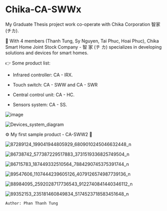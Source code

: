 # Chika-CA-SWWx

My Graduate Thesis project work co-operate with Chika Corporation 智家 (チカ).

📍 With 4 members (Thanh Tung, Sy Nguyen, Tai Phuc, Hoai Phuc), Chika Smart Home Joint Stock Company - 智 家 (チ カ) specializes in developing  solutions and devices for smart homes.

👉 Some product list:

- Infrared controller: CA - IRX.

- Touch switch: CA - SWW and CA - SWR

- Central control unit: CA - HC.

- Sensors system: CA - SS.


![image](https://user-images.githubusercontent.com/48848418/72683184-a8249100-3b07-11ea-97ea-71700537be0d.png)

![Devices_system_diagram](https://user-images.githubusercontent.com/48848418/76861317-fdbeb500-688e-11ea-8b7e-446db28426eb.png)


⚙️ My first sample product - CA-SWW2 💎

![87289124_199041944805929_6809010245046632448_n](https://user-images.githubusercontent.com/48848418/74909325-a0982680-53ea-11ea-9987-82f26f7f038a.png)

![86738742_577387229517883_3731519336825749504_n](https://user-images.githubusercontent.com/48848418/75621526-1c068e80-5bc8-11ea-81ff-14ec7a6970ce.png)

![86715783_187449332510564_7884290745375391744_n](https://user-images.githubusercontent.com/48848418/75621527-1dd05200-5bc8-11ea-9830-11fb1bc4a2ba.png)

![89547606_1107444239605126_4079126574987739136_n](https://user-images.githubusercontent.com/48848418/76400327-b4fc8d00-63b2-11ea-8d2f-94cbffae5dc6.jpg)

![88984095_2592028717736543_9122740841440346112_n](https://user-images.githubusercontent.com/48848418/76400335-b75ee700-63b2-11ea-92ce-a66cdade64c9.jpg)

![89352153_235181460849834_5174523718583451648_n](https://user-images.githubusercontent.com/48848418/76400337-b928aa80-63b2-11ea-8801-ad7997fd4116.jpg)

    Author: Phan Thanh Tung
